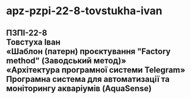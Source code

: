 # apz-pzpi-22-8-tovstukha-ivan  
ПЗПІ-22-8   
Товстуха Іван  
«Шаблон (патерн) проєктування "Factory method" (Заводський метод)»  
«Архітектура програмної системи Telegram»  
Програмна система для автоматизації та моніторингу акваріумів (AquaSense)  
--- 
